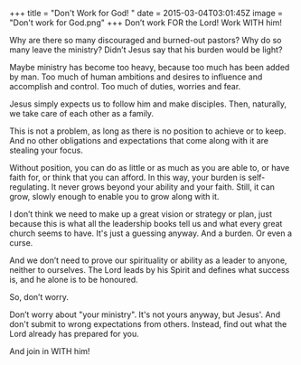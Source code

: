 +++
title = "Don't Work for God! "
date = 2015-03-04T03:01:45Z
image = "Don't work for God.png"
+++
Don’t work FOR the Lord! Work WITH him!

Why are there so many discouraged and burned-out pastors? Why do so many leave the ministry? Didn’t Jesus say that his burden would be light?

Maybe ministry has become too heavy, because too much has been added by man. Too much of human ambitions and desires to influence and accomplish and control. Too much of duties, worries and fear.

Jesus simply expects us to follow him and make disciples. Then, naturally, we take care of each other as a family.

This is not a problem, as long as there is no position to achieve or to keep. And no other obligations and expectations that come along with it are stealing your focus.

Without position, you can do as little or as much as you are able to, or have faith for, or think that you can afford. In this way, your burden is self-regulating. It never grows beyond your ability and your faith. Still, it can grow, slowly enough to enable you to grow along with it.

I don’t think we need to make up a great vision or strategy or plan, just because this is what all the leadership books tell us and what every great church seems to have. It's just a guessing anyway. And a burden. Or even a curse.

And we don’t need to prove our spirituality or ability as a leader to anyone, neither to ourselves. The Lord leads by his Spirit and defines what success is, and he alone is to be honoured.

So, don’t worry.

Don’t worry about "your ministry". It's not yours anyway, but Jesus'. And don't submit to wrong expectations from others. Instead, find out what the Lord already has prepared for you.

And join in WITH him!
